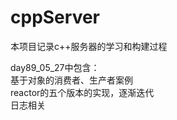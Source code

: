 # cppServer
本项目记录c++服务器的学习和构建过程

day89_05_27中包含：<br>
基于对象的消费者、生产者案例<br>
reactor的五个版本的实现，逐渐迭代<br>
日志相关<br><br>


